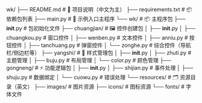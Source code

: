 wk/
├── README.md          # 📘 项目说明（中文为主）
├── requirements.txt   # 📦 依赖包列表
├── main.py            # 🚀 示例入口主程序
└── wk/                # 📦 主程序包
    ├── __init__.py    # 包初始化文件
    ├── chuangjian/    # 🖼️ 控件创建包
    │   ├── __init__.py
    │   ├── chuangkou.py   # 窗口控件
    │   ├── wenben.py      # 文本控件
    │   ├── anniu.py       # 按钮控件
    │   ├── tanchuang.py   # 弹窗控件
    │   └── zonghe.py      # 综合控件（导航栏/侧边栏等）
    ├── yangshi/       # 🎨 样式管理包
    │   ├── __init__.py
    │   ├── zhuti.py       # 主题管理
    │   ├── buju.py        # 布局管理
    │   └── color.py       # 颜色管理
    ├── gongneng/      # ⚡ 功能逻辑包
    │   ├── __init__.py
    │   ├── shijian.py     # 事件处理
    │   ├── shuju.py       # 数据绑定
    │   └── cuowu.py       # 错误处理
    └── resources/     # 🗂️ 资源目录（英文）
        ├── images/    # 图片资源
        ├── icons/     # 图标资源
        └── fonts/     # 字体文件
